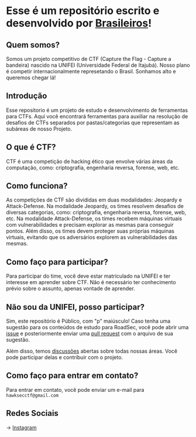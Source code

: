 # Esse é um repositório escrito e desenvolvido por [Brasileiros](https://github.com/github/brasil)!

## Quem somos?

Somos um projeto competitivo de CTF (Capture the Flag - Capture a bandeira) nascido na UNIFEI (Universidade Federal de Itajubá).
Nosso plano é competir internacionalmente represetando o Brasil. Sonhamos alto e queremos chegar lá!

## Introdução

Esse repositorio é um projeto de estudo e desenvolvimento de ferramentas para CTFs. Aqui você encontrará ferramentas para auxiliar na resolução de desafios de CTFs separados por pastas/categorias que representam as subáreas de nosso Projeto.

## O que é CTF?

CTF é uma competição de hacking ético que envolve várias áreas da computação, como: criptografia, engenharia reversa, forense, web, etc.

## Como funciona?

As competições de CTF são divididas em duas modalidades: Jeopardy e Attack-Defense. Na modalidade Jeopardy, os times resolvem desafios de diversas categorias, como: criptografia, engenharia reversa, forense, web, etc. Na modalidade Attack-Defense, os times recebem máquinas virtuais com vulnerabilidades e precisam explorar as mesmas para conseguir pontos. Além disso, os times devem proteger suas próprias máquinas virtuais, evitando que os adversários explorem as vulnerabilidades das mesmas.

## Como faço para participar?

Para participar do time, você deve estar matriculado na UNIFEI e ter interesse em aprender sobre CTF. Não é necessário ter conhecimento prévio sobre o assunto, apenas vontade de aprender.

## Não sou da UNIFEI, posso participar?

Sim, este repositório é Público, com "p" maiúsculo! Caso tenha uma sugestão para os conteúdos de estudo para RoadSec, você pode abrir uma [issue](https://github.com/HawkSecUnifei/roadmap-hawksec/issues) e posteriormente enviar uma [pull request](https://github.com/HawkSecUnifei/roadmap-hawksec/pulls) com o arquivo de sua sugestão.

Além disso, temos [discussões](https://github.com/HawkSecUnifei/roadmap-hawksec/discussions) abertas sobre todas nossas áreas. Você pode participar delas e contribuir com o projeto.

## Como faço para entrar em contato?

Para entrar em contato, você pode enviar um e-mail para `hawksecctf@gmail.com`

## Redes Sociais

-> [Instagram](https://www.instagram.com/hawksec_/)
